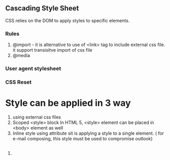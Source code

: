 ## Cascading Style Sheet

CSS relies on the DOM to apply styles to specific elements.

### Rules

1. @import - it is alternative to use of &lt;link&gt; tag to include external css file. it support transisitve import of css file
2. @media

### 

### User agent stylesheet

### CSS Reset

# Style can be applied in 3 way

1. using external css files
2. Scoped  &lt;style&gt; block
  In HTML 5, &lt;style&gt; element can be placed in &lt;body&gt; element as well
3. Inline style using attribute
  sit is applying a style to a single element. \( for e-mail composing, this style must be used to compromise outlook\)

## 

### 

1. 

